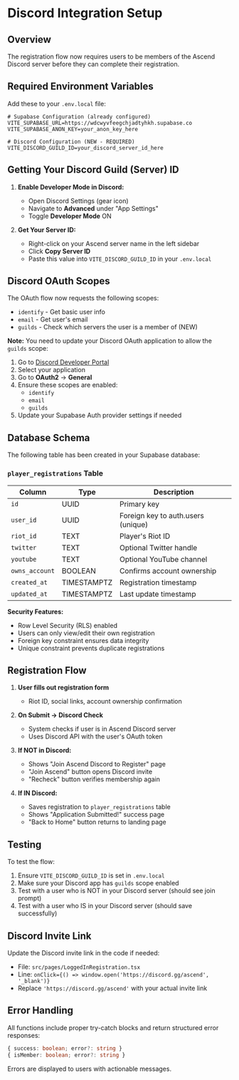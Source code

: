 # Discord Integration Setup

## Overview
The registration flow now requires users to be members of the Ascend Discord server before they can complete their registration.

## Required Environment Variables

Add these to your `.env.local` file:

```env
# Supabase Configuration (already configured)
VITE_SUPABASE_URL=https://wdcwyvfeegchjadtyhkh.supabase.co
VITE_SUPABASE_ANON_KEY=your_anon_key_here

# Discord Configuration (NEW - REQUIRED)
VITE_DISCORD_GUILD_ID=your_discord_server_id_here
```

## Getting Your Discord Guild (Server) ID

1. **Enable Developer Mode in Discord:**
   - Open Discord Settings (gear icon)
   - Navigate to **Advanced** under "App Settings"
   - Toggle **Developer Mode** ON

2. **Get Your Server ID:**
   - Right-click on your Ascend server name in the left sidebar
   - Click **Copy Server ID**
   - Paste this value into `VITE_DISCORD_GUILD_ID` in your `.env.local`

## Discord OAuth Scopes

The OAuth flow now requests the following scopes:
- `identify` - Get basic user info
- `email` - Get user's email
- `guilds` - Check which servers the user is a member of (NEW)

**Note:** You need to update your Discord OAuth application to allow the `guilds` scope:

1. Go to [Discord Developer Portal](https://discord.com/developers/applications)
2. Select your application
3. Go to **OAuth2** → **General**
4. Ensure these scopes are enabled:
   - `identify`
   - `email`
   - `guilds`
5. Update your Supabase Auth provider settings if needed

## Database Schema

The following table has been created in your Supabase database:

### `player_registrations` Table

| Column | Type | Description |
|--------|------|-------------|
| `id` | UUID | Primary key |
| `user_id` | UUID | Foreign key to auth.users (unique) |
| `riot_id` | TEXT | Player's Riot ID |
| `twitter` | TEXT | Optional Twitter handle |
| `youtube` | TEXT | Optional YouTube channel |
| `owns_account` | BOOLEAN | Confirms account ownership |
| `created_at` | TIMESTAMPTZ | Registration timestamp |
| `updated_at` | TIMESTAMPTZ | Last update timestamp |

**Security Features:**
- Row Level Security (RLS) enabled
- Users can only view/edit their own registration
- Foreign key constraint ensures data integrity
- Unique constraint prevents duplicate registrations

## Registration Flow

1. **User fills out registration form**
   - Riot ID, social links, account ownership confirmation

2. **On Submit → Discord Check**
   - System checks if user is in Ascend Discord server
   - Uses Discord API with the user's OAuth token

3. **If NOT in Discord:**
   - Shows "Join Ascend Discord to Register" page
   - "Join Ascend" button opens Discord invite
   - "Recheck" button verifies membership again

4. **If IN Discord:**
   - Saves registration to `player_registrations` table
   - Shows "Application Submitted!" success page
   - "Back to Home" button returns to landing page

## Testing

To test the flow:

1. Ensure `VITE_DISCORD_GUILD_ID` is set in `.env.local`
2. Make sure your Discord app has `guilds` scope enabled
3. Test with a user who is NOT in your Discord server (should see join prompt)
4. Test with a user who IS in your Discord server (should save successfully)

## Discord Invite Link

Update the Discord invite link in the code if needed:
- File: `src/pages/LoggedInRegistration.tsx`
- Line: `onClick={() => window.open('https://discord.gg/ascend', '_blank')}`
- Replace `'https://discord.gg/ascend'` with your actual invite link

## Error Handling

All functions include proper try-catch blocks and return structured error responses:

```typescript
{ success: boolean; error?: string }
{ isMember: boolean; error?: string }
```

Errors are displayed to users with actionable messages.

